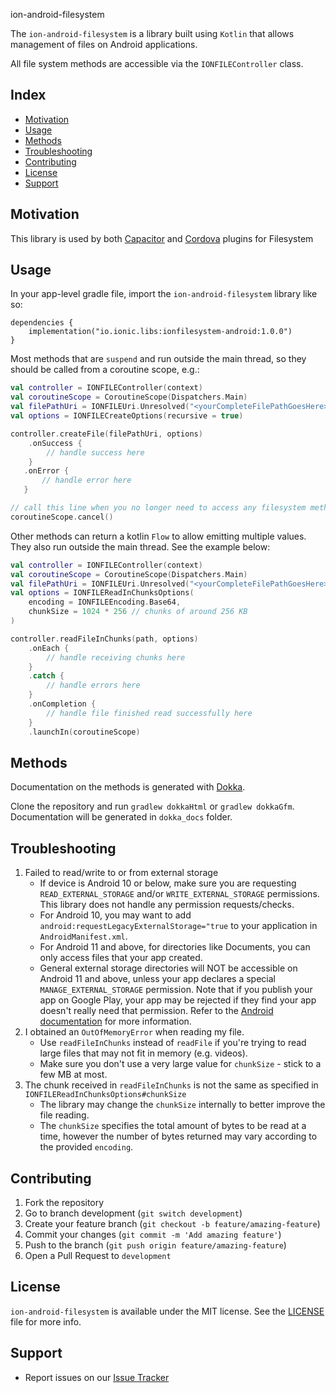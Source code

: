 ion-android-filesystem

The `ion-android-filesystem` is a library built using `Kotlin` that allows management of files on Android applications.

All file system methods are accessible via the `IONFILEController` class.

## Index

- [Motivation](#motivation)
- [Usage](#usage)
- [Methods](#methods)
- [Troubleshooting](#troubleshooting)
- [Contributing](#contributing)
- [License](#license)
- [Support](#support)

## Motivation

This library is used by both [Capacitor](https://github.com/ionic-team/capacitor-filesystem) and [Cordova](https://github.com/ionic-team/cordova-outsystems-file) plugins for Filesystem

## Usage

In your app-level gradle file, import the `ion-android-filesystem` library like so:

```
dependencies {
    implementation("io.ionic.libs:ionfilesystem-android:1.0.0")
}
```

Most methods that are `suspend` and run outside the main thread, so they should be called from a coroutine scope, e.g.:

```kotlin
val controller = IONFILEController(context)
val coroutineScope = CoroutineScope(Dispatchers.Main)
val filePathUri = IONFILEUri.Unresolved("<yourCompleteFilePathGoesHere>")
val options = IONFILECreateOptions(recursive = true)

controller.createFile(filePathUri, options)
    .onSuccess {
        // handle success here
    }
   .onError {
       // handle error here
   }

// call this line when you no longer need to access any filesystem methods
coroutineScope.cancel()
```

Other methods can return a kotlin `Flow` to allow emitting multiple values. They also run outside the main thread. See the example below:

```kotlin
val controller = IONFILEController(context)
val coroutineScope = CoroutineScope(Dispatchers.Main)
val filePathUri = IONFILEUri.Unresolved("<yourCompleteFilePathGoesHere>")
val options = IONFILEReadInChunksOptions(
    encoding = IONFILEEncoding.Base64,
    chunkSize = 1024 * 256 // chunks of around 256 KB  
)

controller.readFileInChunks(path, options)
    .onEach {
        // handle receiving chunks here
    }
    .catch {
        // handle errors here
    }
    .onCompletion {
        // handle file finished read successfully here
    }
    .launchIn(coroutineScope)
```

## Methods

<!-- Dokka generates 100+ documentation files, that can occupy several overall MBs, hence they're not included in the repo -->

Documentation on the methods is generated with [Dokka](https://kotlinlang.org/docs/dokka-introduction.html).

<!-- TODO - in a future PR - publish the docs somewhere, such as Github pages? -->

Clone the repository and run `gradlew dokkaHtml` or `gradlew dokkaGfm`. Documentation will be generated in `dokka_docs` folder.

## Troubleshooting

1. Failed to read/write to or from external storage
   - If device is Android 10 or below, make sure you are requesting `READ_EXTERNAL_STORAGE` and/or `WRITE_EXTERNAL_STORAGE` permissions. This library does not handle any permission requests/checks.
   - For Android 10, you may want to add `android:requestLegacyExternalStorage="true` to your application in `AndroidManifest.xml`.
   - For Android 11 and above, for directories like Documents, you can only access files that your app created.
   - General external storage directories will NOT be accessible on Android 11 and above, unless your app declares a special `MANAGE_EXTERNAL_STORAGE` permission. Note that if you publish your app on Google Play, your app may be rejected if they find your app doesn't really need that permission. Refer to the [Android documentation](https://developer.android.com/training/data-storage/manage-all-files) for more information.
2. I obtained an `OutOfMemoryError` when reading my file.
   - Use `readFileInChunks` instead of `readFile` if you're trying to read large files that may not fit in memory (e.g. videos).
   - Make sure you don't use a very large value for `chunkSize` - stick to a few MB at most.
3. The chunk received in `readFileInChunks` is not the same as specified in `IONFILEReadInChunksOptions#chunkSize`
   - The library may change the `chunkSize` internally to better improve the file reading. 
   - The `chunkSize` specifies the total amount of bytes to be read at a time, however the number of bytes returned may vary according to the provided `encoding`.

## Contributing

1. Fork the repository
2. Go to branch development (`git switch development`)
3. Create your feature branch (`git checkout -b feature/amazing-feature`)
4. Commit your changes (`git commit -m 'Add amazing feature'`)
5. Push to the branch (`git push origin feature/amazing-feature`)
6. Open a Pull Request to `development`

## License

`ion-android-filesystem` is available under the MIT license. See the [LICENSE](LICENSE) file for more info.

## Support

- Report issues on our [Issue Tracker](https://github.com/ionic-team/ion-android-filesystem/issues)